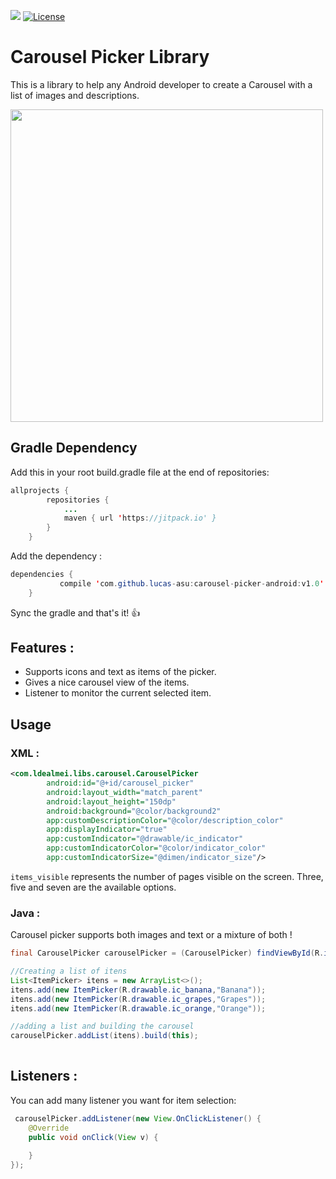 [![](https://jitpack.io/v/lucas-asu/carousel-picker-android.svg)](https://jitpack.io/#lucas-asu/carousel-picker-android)
[![License](https://img.shields.io/badge/License-Apache%202.0-blue.svg)](https://opensource.org/licenses/Apache-2.0)
# Carousel Picker Library

This is a library to help any Android developer to create a Carousel with a list of images and descriptions.

<img src="https://raw.githubusercontent.com/lucas-asu/carousel-picker-android/master/gif/carousel-picker-1.0.gif" height="500">

## Gradle Dependency

Add this in your root build.gradle file at the end of repositories:
```java
allprojects {
		repositories {
			...
			maven { url 'https://jitpack.io' }
		}
	}
```
Add the dependency : 
```java
dependencies {
	       compile 'com.github.lucas-asu:carousel-picker-android:v1.0'
	}
```
Sync the gradle and that's it! :+1:

## Features : 
* Supports icons and text as items of the picker.
* Gives a nice carousel view of the items.
* Listener to monitor the current selected item.

## Usage

### XML : 

```xml
<com.ldealmei.libs.carousel.CarouselPicker
        android:id="@+id/carousel_picker"
        android:layout_width="match_parent"
        android:layout_height="150dp"
        android:background="@color/background2"
        app:customDescriptionColor="@color/description_color"
        app:displayIndicator="true"
        app:customIndicator="@drawable/ic_indicator"
        app:customIndicatorColor="@color/indicator_color"
        app:customIndicatorSize="@dimen/indicator_size"/>
```

```items_visible```  represents the number of pages visible on the screen. Three, five and seven are the available options.


### Java :
Carousel picker supports both images and text or a mixture of both !
```java
final CarouselPicker carouselPicker = (CarouselPicker) findViewById(R.id.carousel_picker);

//Creating a list of itens
List<ItemPicker> itens = new ArrayList<>();
itens.add(new ItemPicker(R.drawable.ic_banana,"Banana"));
itens.add(new ItemPicker(R.drawable.ic_grapes,"Grapes"));
itens.add(new ItemPicker(R.drawable.ic_orange,"Orange"));

//adding a list and building the carousel
carouselPicker.addList(itens).build(this);
 
```

## Listeners :

You can add many listener you want for item selection:

```java
 carouselPicker.addListener(new View.OnClickListener() {
    @Override
    public void onClick(View v) {
                
    }
});
```
